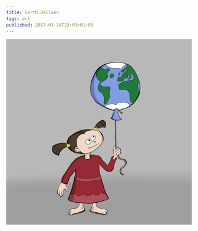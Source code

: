 ```yaml
---
title: Earth Balloon
tags: art
published: 2017-01-24T23:09+01:00
---
```


![Earth Balloon](earth-balloon.png)
